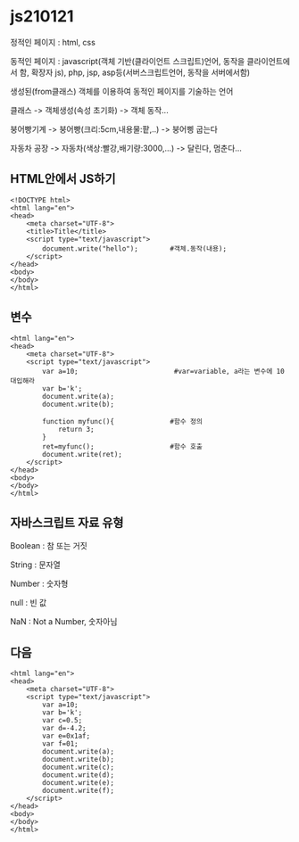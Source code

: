 # js210121

정적인 페이지 : html, css

동적인 페이지 : javascript(객체 기반(클라이언트 스크립트)언어, 동작을 클라이언트에서 함, 확장자 js), php, jsp, asp등(서버스크립트언어, 동작을 서버에서함)

생성된(from클래스) 객체를 이용하여 동적인 페이지를 기술하는 언어

클래스 -> 객체생성(속성 초기화) -> 객체 동작...

붕어빵기계 -> 붕어빵(크리:5cm,내용물:팥,..)  -> 붕어삥 굽는다

자동차 공장 -> 자동차(색상:빨강,배기량:3000,...) -> 달린다, 멈춘다...

## HTML안에서 JS하기

```
<!DOCTYPE html>
<html lang="en">
<head>
    <meta charset="UTF-8">
    <title>Title</title>
    <script type="text/javascript">
        document.write("hello");        #객체.동작(내용);
    </script>
</head>
<body>
</body>
</html>
```

## 변수

```
<html lang="en">
<head>
    <meta charset="UTF-8">
    <script type="text/javascript">
        var a=10;                        #var=variable, a라는 변수에 10 대입해라
        var b='k';
        document.write(a);
        document.write(b);
        
        function myfunc(){				#함수 정의
            return 3;
        }
        ret=myfunc();					#함수 호출
        document.write(ret);
    </script>
</head>
<body>
</body>
</html>
```



## 자바스크립트 자료 유형

Boolean : 참 또는 거짓

String : 문자열

Number : 숫자형

null : 빈 값

NaN : Not a Number, 숫자아님



## 다음

```
<html lang="en">
<head>
    <meta charset="UTF-8">
    <script type="text/javascript">
        var a=10;
        var b='k';
        var c=0.5;
        var d=-4.2;
        var e=0x1af;
        var f=01;
        document.write(a);
        document.write(b);
        document.write(c);
        document.write(d);
        document.write(e);
        document.write(f);
    </script>
</head>
<body>
</body>
</html>
```